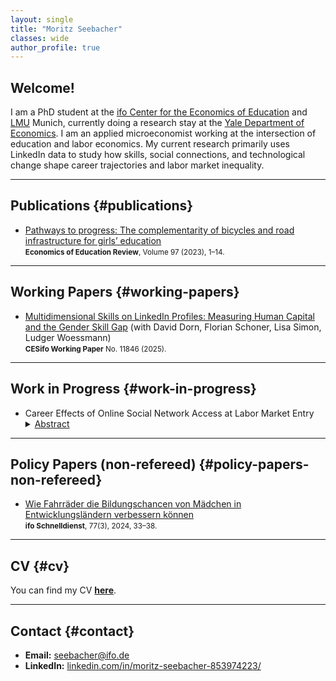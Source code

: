 ```yaml
---
layout: single
title: "Moritz Seebacher"
classes: wide
author_profile: true
---
```


## Welcome!
I am a PhD student at the [ifo Center for the Economics of Education](https://www.ifo.de/en/research/ifo-center-for-the-economics-of-education) and [LMU](https://www.lmu.de/en/index.html) Munich, currently doing a research stay at the [Yale Department of Economics](https://economics.yale.edu/about-economics). I am an applied microeconomist working at the intersection of education and labor economics. My current research primarily uses LinkedIn data to study how skills, social connections, and technological change shape career trajectories and labor market inequality.

---

## Publications {#publications}

- [Pathways to progress: The complementarity of bicycles and road infrastructure for girls’ education](https://www.sciencedirect.com/science/article/pii/S0272775723001309)  
  <small><strong>Economics of Education Review</strong>, Volume 97 (2023), 1–14.</small>

---

## Working Papers {#working-papers}

- [Multidimensional Skills on LinkedIn Profiles: Measuring Human Capital and the Gender Skill Gap](https://www.ifo.de/en/cesifo/publications/2025/working-paper/multidimensional-skills-linkedin-profiles-measuring-human-capital) (with David Dorn, Florian Schoner, Lisa Simon, Ludger Woessmann)  
  <small><strong>CESifo Working Paper</strong> No. 11846 (2025).</small>

---

## Work in Progress {#work-in-progress}

- Career Effects of Online Social Network Access at Labor Market Entry  
  <details>
    <summary><a href="#">Abstract</a></summary>
    <p>
    Does access to online social networking platforms affect young workers’ careers? Exploiting the staggered introduction of Facebook across U.S. colleges in a generalized difference-in-differences design, this paper estimates the causal impact of Facebook access at labor market entry on the career trajectories of U.S. college students. Using detailed CV data from over 750,000 public LinkedIn profiles, I find that U.S. business students with Facebook access at graduation are more likely to receive early-career promotions and reach senior leadership roles in their mid-30s to early 40s. I identify two key mechanisms explaining the long-run career effects: Facebook access at graduation (i) facilitates a successful college-to-work transition; (ii) increases networking among college peers to climb the career ladder. The findings highlight how online social network usage for work-related purposes can reduce information frictions and foster long-run career success.
    </p>
  </details>


---

## Policy Papers (non-refereed) {#policy-papers-non-refereed}

- [Wie Fahrräder die Bildungschancen von Mädchen in Entwicklungsländern verbessern können](https://www.ifo.de/publikationen/2024/aufsatz-zeitschrift/bildungschancen-von-maedchen-in-entwicklungslaendern)  
  <small><strong>ifo Schnelldienst</strong>, 77(3), 2024, 33–38.</small>
  
---

## CV {#cv}

You can find my CV **[here](/CV_Academic_Moritz_Seebacher_09_25.pdf)**.

---

## Contact {#contact}

- **Email:** <a href="mailto:seebacher@ifo.de">seebacher@ifo.de</a>  
- **LinkedIn:** <a href="https://www.linkedin.com/in/moritz-seebacher-853974223/">linkedin.com/in/moritz-seebacher-853974223/</a>
